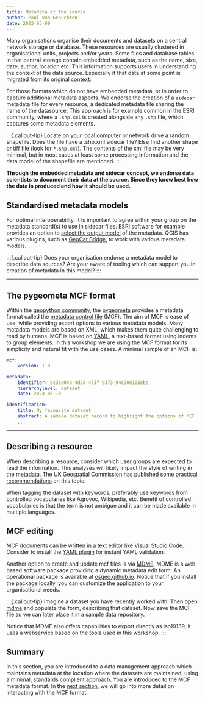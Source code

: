```yaml
---
title: Metadata at the source
author: Paul van Genuchten
date: 2023-05-09
---
```



Many organisations organise their documents and datasets on a central network storage or database. These resources are usually clustered in organisational units, projects and/or years. Some files and database tables in that central storage contain embedded metadata, such as the name, size, date, author, location etc. This information supports users in understanding the context of the data source. Especially if that data at some point is migrated from its original context.

For those formats which do not have embedded metadata, or in order to capture additional metadata aspects. We endorse the creation of a `sidecar` metadata file for every resource, a dedicated metadata file sharing the name of the datasource. This approach is for example common in the ESRI community, where a `.shp.xml` is created alongside any `.shp` file, which captures some metadata elements.

:::{.callout-tip}
Locate on your local computer or network drive a random shapefile. Does the file have a .shp.xml sidecar file? Else find another shape or tiff file (look for `*.shp.xml`). The contents of the xml file may be very minimal, but in most cases at least some processing information and the data model of the shapefile are mentioned. 
:::

**Through the embedded metadata and sidecar concept, we endorse data scientists to document their data at the source. Since they know best how the data is produced and how it should be used.** 

## Standardised metadata models

For optimal interoperability, it is important to agree within your group on the metadata standard(s) to use in sidecar files. ESRI software for example provides an option to [select the output model](https://pro.arcgis.com/en/pro-app/latest/help/metadata/create-iso-19115-and-iso-19139-metadata.htm) of the metadata. QGIS has various plugins, such as [GeoCat Bridge](https://plugins.qgis.org/plugins/geocatbridge/), to work with various metadata models.

:::{.callout-tip}
Does your organisation endorse a metadata model to describe data sources?
Are your aware of tooling which can support you in creation of metadata in this model?
:::

---

## The pygeometa MCF format

Within the [geopython community](https://geopython.github.io), the [pygeometa](https://geopython.github.io/pygeometa) provides a metadata format called the [metadata control file](https://geopython.github.io/pygeometa/reference/mcf) (MCF). The aim of MCF is ease of use, while providing export options to various metadata models. Many metadata models are based on XML, which makes them quite challenging to read by humans. MCF is based on [YAML](https://www.yaml.io/spec/), a text-based format using indents to group elements. In this workshop we are using the MCF format for its simplicity and natural fit with the use cases. A minimal sample of an MCF is:

```yaml
mcf:
    version: 1.0

metadata:
    identifier: 9c36a048-4d28-453f-9373-94c90e101ebe
    hierarchylevel: dataset
    date: 2023-05-10

identification:
    title: My favourite dataset
    abstract: A sample dataset record to highlight the options of MCF
    ...
```

---

## Describing a resource

When describing a resource, consider which user groups are expected to read the information. This analyses will likely impact the style of writing in the metadata. The UK Geospatial Commission has published some [practical recommendations](https://www.gov.uk/government/publications/search-engine-optimisation-for-publishers-best-practice-guide) on this topic.

When tagging the dataset with keywords, preferably use keywords from controlled vocabularies like Agrovoc, Wikipedia, etc. Benefit of controlled vocabularies is that the term is not ambigue and it can be made available in multiple languages. 

## MCF editing

MCF documents can be written in a text editor like [Visual Studio Code](https://code.visualstudio.com). Consider to install the [YAML plugin](https://marketplace.visualstudio.com/items?itemName=redhat.vscode-yaml) for instant YAML validation. 

Another option to create and update mcf files is via [MDME](https://github.com/osgeo/mdme). MDME is a web based software package providing a dynamic metadata edit form. An operational package is available at [osgeo.github.io](https://osgeo.github.io/mdme). Notice that if you install the package locally, you can customize the application to your organisational needs.

:::{.callout-tip}
Imagine a dataset you have recently worked with. Then open [mdme](https://osgeo.github.io/mdme) and populate the form, describing that dataset. Now save the MCF file so we can later place it in a sample data repository. 

Notice that MDME also offers capabilities to export directly as iso19139, it uses a webservice based on the tools used in this workshop.
:::

## Summary

In this section, you are introduced to a data management approach which maintains metadata at the location where the datasets are maintained, using a minimal, standards complient approach. You are introduced to the MCF metadata format. In the [next section](./2-interact-with-data-repositories.md), we will go into more detail on interacting with the MCF format.
